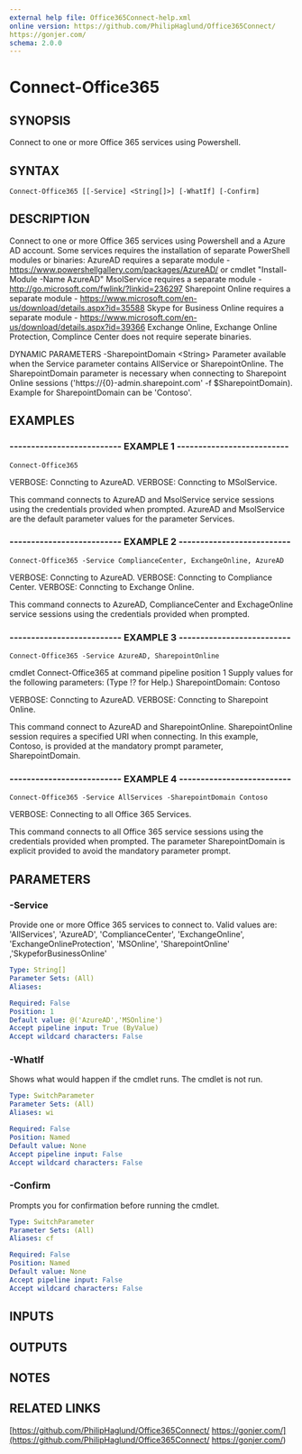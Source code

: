 ```yaml
---
external help file: Office365Connect-help.xml
online version: https://github.com/PhilipHaglund/Office365Connect/
https://gonjer.com/
schema: 2.0.0
---
```


# Connect-Office365

## SYNOPSIS
Connect to one or more Office 365 services using Powershell.

## SYNTAX

```
Connect-Office365 [[-Service] <String[]>] [-WhatIf] [-Confirm]
```

## DESCRIPTION
Connect to one or more Office 365 services using Powershell and a Azure AD account.
Some services requires the installation of separate PowerShell modules or binaries:
AzureAD requires a separate module - https://www.powershellgallery.com/packages/AzureAD/ or cmdlet "Install-Module -Name AzureAD"
MsolService requires a separate module - http://go.microsoft.com/fwlink/?linkid=236297
Sharepoint Online requires a separate module - https://www.microsoft.com/en-us/download/details.aspx?id=35588
Skype for Business Online requires a separate module - https://www.microsoft.com/en-us/download/details.aspx?id=39366
Exchange Online, Exchange Online Protection, Complince Center does not require seperate binaries.

DYNAMIC PARAMETERS
-SharepointDomain \<String\>
    Parameter available when the Service parameter contains AllService or SharepointOnline.
    The SharepointDomain parameter is necessary when connecting to Sharepoint Online sessions ('https://{0}-admin.sharepoint.com' -f $SharepointDomain).
    Example for SharepointDomain can be 'Contoso'.

## EXAMPLES

### -------------------------- EXAMPLE 1 --------------------------
```
Connect-Office365
```

VERBOSE: Conncting to AzureAD.
VERBOSE: Conncting to MSolService.

This command connects to AzureAD and MsolService service sessions using the credentials provided when prompted.
AzureAD and MsolService are the default parameter values for the parameter Services.

### -------------------------- EXAMPLE 2 --------------------------
```
Connect-Office365 -Service ComplianceCenter, ExchangeOnline, AzureAD
```

VERBOSE: Conncting to AzureAD.
VERBOSE: Conncting to Compliance Center.
VERBOSE: Conncting to Exchange Online.

This command connects to AzureAD, ComplianceCenter and ExchageOnline service sessions using the credentials provided when prompted.

### -------------------------- EXAMPLE 3 --------------------------
```
Connect-Office365 -Service AzureAD, SharepointOnline
```

cmdlet Connect-Office365 at command pipeline position 1
Supply values for the following parameters:
(Type !?
for Help.)
SharepointDomain: Contoso

VERBOSE: Conncting to AzureAD.
VERBOSE: Conncting to Sharepoint Online.

This command connect to AzureAD and SharepointOnline.
SharepointOnline session requires a specified URI when connecting.
In this example, Contoso, is provided at the mandatory prompt parameter, SharepointDomain.

### -------------------------- EXAMPLE 4 --------------------------
```
Connect-Office365 -Service AllServices -SharepointDomain Contoso
```

VERBOSE: Connecting to all Office 365 Services.

This command connects to all Office 365 service sessions using the credentials provided when prompted.
The parameter SharepointDomain is explicit provided to avoid the mandatory parameter prompt.

## PARAMETERS

### -Service
Provide one or more Office 365 services to connect to.
Valid values are:
'AllServices', 'AzureAD', 'ComplianceCenter', 'ExchangeOnline', 'ExchangeOnlineProtection', 'MSOnline', 'SharepointOnline' ,'SkypeforBusinessOnline'

```yaml
Type: String[]
Parameter Sets: (All)
Aliases: 

Required: False
Position: 1
Default value: @('AzureAD','MSOnline')
Accept pipeline input: True (ByValue)
Accept wildcard characters: False
```

### -WhatIf
Shows what would happen if the cmdlet runs.
The cmdlet is not run.

```yaml
Type: SwitchParameter
Parameter Sets: (All)
Aliases: wi

Required: False
Position: Named
Default value: None
Accept pipeline input: False
Accept wildcard characters: False
```

### -Confirm
Prompts you for confirmation before running the cmdlet.

```yaml
Type: SwitchParameter
Parameter Sets: (All)
Aliases: cf

Required: False
Position: Named
Default value: None
Accept pipeline input: False
Accept wildcard characters: False
```

## INPUTS

## OUTPUTS

## NOTES

## RELATED LINKS

[https://github.com/PhilipHaglund/Office365Connect/
https://gonjer.com/](https://github.com/PhilipHaglund/Office365Connect/
https://gonjer.com/)

